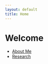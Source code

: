 ```yaml
---
layout: default
title: Home
---
```



# Welcome

- [About Me](/about/me)
- [Research](/research/)



